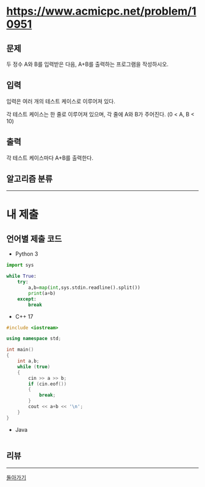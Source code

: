 # https://www.acmicpc.net/problem/10951

## 문제

두 정수 A와 B를 입력받은 다음, A+B를 출력하는 프로그램을 작성하시오.

## 입력

입력은 여러 개의 테스트 케이스로 이루어져 있다.

각 테스트 케이스는 한 줄로 이루어져 있으며, 각 줄에 A와 B가 주어진다. (0 < A, B < 10)

## 출력

각 테스트 케이스마다 A+B를 출력한다.

## 알고리즘 분류



---
# 내 제출

## 언어별 제출 코드

- Python 3
``` python
import sys

while True:
    try:
        a,b=map(int,sys.stdin.readline().split())
        print(a+b)
    except:
        break
```

- C++ 17
``` c++
#include <iostream>

using namespace std;

int main()
{
    int a,b;
    while (true)
    {
        cin >> a >> b;
        if (cin.eof())
        {
            break;
        }
        cout << a+b << '\n';
    }
}
```

- Java
``` java

```

## 리뷰




---
[돌아가기](../Step.md)